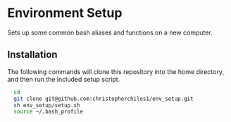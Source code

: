 # Environment Setup

Sets up some common bash aliases and functions on a new computer.

## Installation

The following commands will clone this repository into the home directory, and then run the included setup script.

```bash
  cd
  git clone git@github.com:christopherchiles1/env_setup.git
  sh env_setup/setup.sh
  source ~/.bash_profile
```
